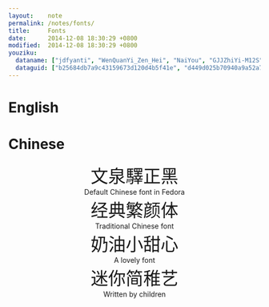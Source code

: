 ```yaml
---
layout:    note
permalink: /notes/fonts/
title:     Fonts
date:      2014-12-08 18:30:29 +0800
modified:  2014-12-08 18:30:29 +0800
youziku:
  dataname: ["jdfyanti", "WenQuanYi_Zen_Hei", "NaiYou", "GJJZhiYi-M12S"]
  dataguid: ["b25684db7a9c43159673d120d4b5f41e", "d449d025b70940a9a52a7473419a33cb", "f33752d7ffd240859faa03605e80493d", "9a5729f674bf4152901458cc47381666"]
---
```


<style>
dl {
  text-indent: 0;
  text-align: center;
}
dl dt {
  font-size:250%
}
dl dd {
  margin: 0;
}
</style>

# English


# Chinese

<dl>
  <dt class="WenQuanYi_Zen_Hei">文泉驛正黑</dt>
  <dd>Default Chinese font in Fedora</dd>
  <dt class="jdfyanti">经典繁颜体</dt>
  <dd>Traditional Chinese font</dd>
  <dt class="NaiYou">奶油小甜心</dt>
  <dd>A lovely font</dd>
  <dt class="GJJZhiYi-M12S">迷你简稚艺</dt>
  <dd>Written by children</dd>
</dl>
